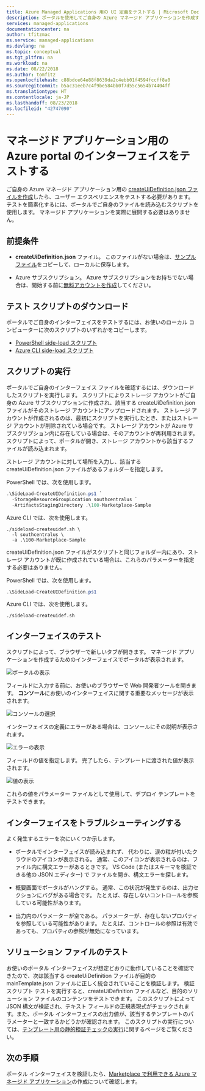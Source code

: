 ```yaml
---
title: Azure Managed Applications 用の UI 定義をテストする | Microsoft Docs
description: ポータルを使用してご自身の Azure マネージド アプリケーションを作成するためのユーザー エクスペリエンスをテストする方法について説明します。
services: managed-applications
documentationcenter: na
author: tfitzmac
ms.service: managed-applications
ms.devlang: na
ms.topic: conceptual
ms.tgt_pltfrm: na
ms.workload: na
ms.date: 08/22/2018
ms.author: tomfitz
ms.openlocfilehash: c88bdce64e88f8639da2c4ebb01f4594fccff8a0
ms.sourcegitcommit: b5ac31eeb7c4f9be584bb0f7d55c5654b74404ff
ms.translationtype: HT
ms.contentlocale: ja-JP
ms.lasthandoff: 08/23/2018
ms.locfileid: "42747090"
---
```

# <a name="test-azure-portal-interface-for-your-managed-application"></a>マネージド アプリケーション用の Azure portal のインターフェイスをテストする
ご自身の Azure マネージド アプリケーション用の [createUiDefinition.json ファイルを作成](create-uidefinition-overview.md)したら、ユーザー エクスペリエンスをテストする必要があります。 テストを簡素化するには、ポータルでご自身のファイルを読み込むスクリプトを使用します。 マネージド アプリケーションを実際に展開する必要はありません。

## <a name="prerequisites"></a>前提条件

* **createUiDefinition.json** ファイル。 このファイルがない場合は、[サンプル ファイル](https://github.com/Azure/azure-quickstart-templates/blob/master/100-marketplace-sample/createUiDefinition.json)をコピーして、ローカルに保存します。

* Azure サブスクリプション。 Azure サブスクリプションをお持ちでない場合は、開始する前に[無料アカウントを作成](https://azure.microsoft.com/free/)してください。

## <a name="download-test-script"></a>テスト スクリプトのダウンロード

ポータルでご自身のインターフェイスをテストするには、お使いのローカル コンピューターに次のスクリプトのいずれかをコピーします。

* [PowerShell side-load スクリプト](https://github.com/Azure/azure-quickstart-templates/blob/master/SideLoad-CreateUIDefinition.ps1)
* [Azure CLI side-load スクリプト](https://github.com/Azure/azure-quickstart-templates/blob/master/sideload-createuidef.sh)

## <a name="run-script"></a>スクリプトの実行

ポータルでご自身のインターフェイス ファイルを確認するには、ダウンロードしたスクリプトを実行します。 スクリプトによりストレージ アカウントがご自身の Azure サブスクリプションに作成され、該当する createUiDefinition.json ファイルがそのストレージ アカウントにアップロードされます。 ストレージ アカウントが作成されるのは、最初にスクリプトを実行したとき、またはストレージ アカウントが削除されている場合です。 ストレージ アカウントが Azure サブスクリプション内に存在している場合は、そのアカウントが再利用されます。 スクリプトによって、ポータルが開き、ストレージ アカウントから該当するファイルが読み込まれます。

ストレージ アカウントに対して場所を入力し、該当する createUiDefinition.json ファイルがあるフォルダーを指定します。

PowerShell では、次を使用します。

```powershell
.\SideLoad-CreateUIDefinition.ps1 `
  -StorageResourceGroupLocation southcentralus `
  -ArtifactsStagingDirectory .\100-Marketplace-Sample
```

Azure CLI では、次を使用します。

```azurecli
./sideload-createuidef.sh \
  -l southcentralus \
  -a .\100-Marketplace-Sample
```

createUiDefinition.json ファイルがスクリプトと同じフォルダー内にあり、ストレージ アカウントが既に作成されている場合は、これらのパラメーターを指定する必要はありません。

PowerShell では、次を使用します。

```powershell
.\SideLoad-CreateUIDefinition.ps1
```

Azure CLI では、次を使用します。

```azurecli
./sideload-createuidef.sh
```

## <a name="test-your-interface"></a>インターフェイスのテスト

スクリプトによって、ブラウザーで新しいタブが開きます。 マネージド アプリケーションを作成するためのインターフェイスでポータルが表示されます。

![ポータルの表示](./media/test-createuidefinition/view-portal.png)

フィールドに入力する前に、お使いのブラウザーで Web 開発者ツールを開きます。 **コンソール**にお使いのインターフェイスに関する重要なメッセージが表示されます。

![コンソールの選択](./media/test-createuidefinition/select-console.png)

インターフェイスの定義にエラーがある場合は、コンソールにその説明が表示されます。

![エラーの表示](./media/test-createuidefinition/show-error.png)

フィールドの値を指定します。 完了したら、テンプレートに渡された値が表示されます。

![値の表示](./media/test-createuidefinition/show-json.png)

これらの値をパラメーター ファイルとして使用して、デプロイ テンプレートをテストできます。

## <a name="troubleshooting-the-interface"></a>インターフェイスをトラブルシューティングする

よく発生するエラーを次にいくつか示します。

* ポータルでインターフェイスが読み込まれず、 代わりに、涙の粒が付いたクラウドのアイコンが表示される。 通常、このアイコンが表示されるのは、ファイル内に構文エラーがあるときです。 VS Code (またはスキーマを検証できる他の JSON エディター) で ファイルを開き、構文エラーを探します。

* 概要画面でポータルがハングする。 通常、この状況が発生するのは、出力セクションにバグがある場合です。 たとえば、存在しないコントロールを参照している可能性があります。

* 出力内のパラメーターが空である。 パラメーターが、存在しないプロパティを参照している可能性があります。 たとえば、コントロールの参照は有効であっても、プロパティの参照が無効になっています。

## <a name="test-your-solution-files"></a>ソリューション ファイルのテスト

お使いのポータル インターフェイスが想定どおりに動作していることを確認できたので、次は該当する createUiDefinition ファイルが目的の mainTemplate.json ファイルに正しく統合されていることを検証します。 検証スクリプト テストを実行すると、createUiDefinition ファイルなど、目的のソリューション ファイルのコンテンツをテストできます。 このスクリプトによって JSON 構文が検証され、テキスト フィールドの正規表現式がチェックされます。また、ポータル インターフェイスの出力値が、該当するテンプレートのパラメーターと一致するかどうかが確認されます。 このスクリプトの実行については、[テンプレート用の静的検証チェックの実行](https://github.com/Azure/azure-quickstart-templates/tree/master/test/template-validation-tests)に関するページをご覧ください。

## <a name="next-steps"></a>次の手順

ポータル インターフェイスを検証したら、[Marketplace で利用できる Azure マネージド アプリケーション](publish-marketplace-app.md)の作成について確認します。
